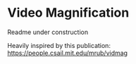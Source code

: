 # Video Magnification

Readme under construction

Heavily inspired by this publication: https://people.csail.mit.edu/mrub/vidmag